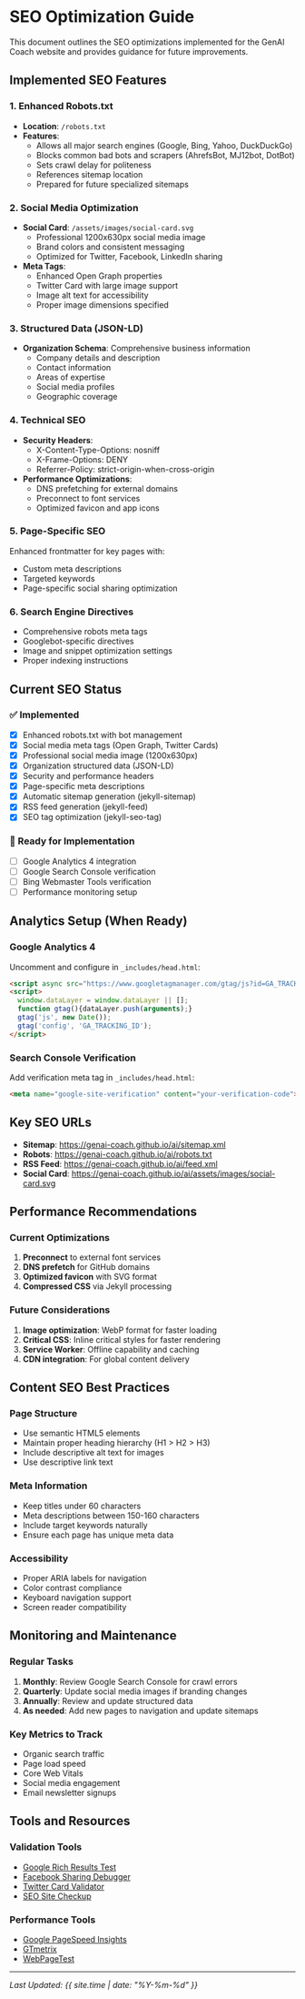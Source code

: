# SEO Optimization Guide

This document outlines the SEO optimizations implemented for the GenAI Coach website and provides guidance for future improvements.

## Implemented SEO Features

### 1. Enhanced Robots.txt
- **Location**: `/robots.txt`
- **Features**:
  - Allows all major search engines (Google, Bing, Yahoo, DuckDuckGo)
  - Blocks common bad bots and scrapers (AhrefsBot, MJ12bot, DotBot)
  - Sets crawl delay for politeness
  - References sitemap location
  - Prepared for future specialized sitemaps

### 2. Social Media Optimization
- **Social Card**: `/assets/images/social-card.svg`
  - Professional 1200x630px social media image
  - Brand colors and consistent messaging
  - Optimized for Twitter, Facebook, LinkedIn sharing
- **Meta Tags**:
  - Enhanced Open Graph properties
  - Twitter Card with large image support
  - Image alt text for accessibility
  - Proper image dimensions specified

### 3. Structured Data (JSON-LD)
- **Organization Schema**: Comprehensive business information
  - Company details and description
  - Contact information
  - Areas of expertise
  - Social media profiles
  - Geographic coverage

### 4. Technical SEO
- **Security Headers**:
  - X-Content-Type-Options: nosniff
  - X-Frame-Options: DENY
  - Referrer-Policy: strict-origin-when-cross-origin
- **Performance Optimizations**:
  - DNS prefetching for external domains
  - Preconnect to font services
  - Optimized favicon and app icons

### 5. Page-Specific SEO
Enhanced frontmatter for key pages with:
- Custom meta descriptions
- Targeted keywords
- Page-specific social sharing optimization

### 6. Search Engine Directives
- Comprehensive robots meta tags
- Googlebot-specific directives
- Image and snippet optimization settings
- Proper indexing instructions

## Current SEO Status

### ✅ Implemented
- [x] Enhanced robots.txt with bot management
- [x] Social media meta tags (Open Graph, Twitter Cards)
- [x] Professional social media image (1200x630px)
- [x] Organization structured data (JSON-LD)
- [x] Security and performance headers
- [x] Page-specific meta descriptions
- [x] Automatic sitemap generation (jekyll-sitemap)
- [x] RSS feed generation (jekyll-feed)
- [x] SEO tag optimization (jekyll-seo-tag)

### 🔄 Ready for Implementation
- [ ] Google Analytics 4 integration
- [ ] Google Search Console verification
- [ ] Bing Webmaster Tools verification
- [ ] Performance monitoring setup

## Analytics Setup (When Ready)

### Google Analytics 4
Uncomment and configure in `_includes/head.html`:
```html
<script async src="https://www.googletagmanager.com/gtag/js?id=GA_TRACKING_ID"></script>
<script>
  window.dataLayer = window.dataLayer || [];
  function gtag(){dataLayer.push(arguments);}
  gtag('js', new Date());
  gtag('config', 'GA_TRACKING_ID');
</script>
```

### Search Console Verification
Add verification meta tag in `_includes/head.html`:
```html
<meta name="google-site-verification" content="your-verification-code">
```

## Key SEO URLs

- **Sitemap**: https://genai-coach.github.io/ai/sitemap.xml
- **Robots**: https://genai-coach.github.io/ai/robots.txt
- **RSS Feed**: https://genai-coach.github.io/ai/feed.xml
- **Social Card**: https://genai-coach.github.io/ai/assets/images/social-card.svg

## Performance Recommendations

### Current Optimizations
1. **Preconnect** to external font services
2. **DNS prefetch** for GitHub domains
3. **Optimized favicon** with SVG format
4. **Compressed CSS** via Jekyll processing

### Future Considerations
1. **Image optimization**: WebP format for faster loading
2. **Critical CSS**: Inline critical styles for faster rendering
3. **Service Worker**: Offline capability and caching
4. **CDN integration**: For global content delivery

## Content SEO Best Practices

### Page Structure
- Use semantic HTML5 elements
- Maintain proper heading hierarchy (H1 > H2 > H3)
- Include descriptive alt text for images
- Use descriptive link text

### Meta Information
- Keep titles under 60 characters
- Meta descriptions between 150-160 characters
- Include target keywords naturally
- Ensure each page has unique meta data

### Accessibility
- Proper ARIA labels for navigation
- Color contrast compliance
- Keyboard navigation support
- Screen reader compatibility

## Monitoring and Maintenance

### Regular Tasks
1. **Monthly**: Review Google Search Console for crawl errors
2. **Quarterly**: Update social media images if branding changes
3. **Annually**: Review and update structured data
4. **As needed**: Add new pages to navigation and update sitemaps

### Key Metrics to Track
- Organic search traffic
- Page load speed
- Core Web Vitals
- Social media engagement
- Email newsletter signups

## Tools and Resources

### Validation Tools
- [Google Rich Results Test](https://search.google.com/test/rich-results)
- [Facebook Sharing Debugger](https://developers.facebook.com/tools/debug/)
- [Twitter Card Validator](https://cards-dev.twitter.com/validator)
- [SEO Site Checkup](https://seositecheckup.com/)

### Performance Tools
- [Google PageSpeed Insights](https://pagespeed.web.dev/)
- [GTmetrix](https://gtmetrix.com/)
- [WebPageTest](https://www.webpagetest.org/)

---

*Last Updated: {{ site.time | date: "%Y-%m-%d" }}*